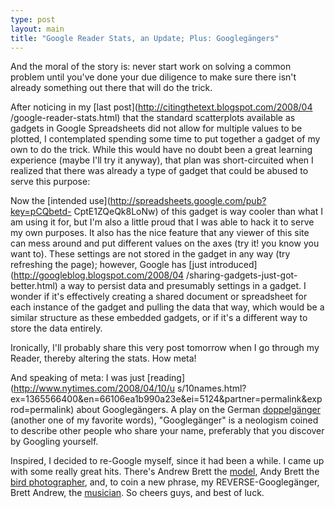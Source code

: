 ```yaml
---
type: post
layout: main
title: "Google Reader Stats, an Update; Plus: Googlegängers"
---
```

And the moral of the story is: never start work on solving a common problem
until you've done your due diligence to make sure there isn't already
something out there that will do the trick.

  
After noticing in my [last post](http://citingthetext.blogspot.com/2008/04
/google-reader-stats.html) that the standard scatterplots available as gadgets
in Google Spreadsheets did not allow for multiple values to be plotted, I
contemplated spending some time to put together a gadget of my own to do the
trick. While this would have no doubt been a great learning experience (maybe
I'll try it anyway), that plan was short-circuited when I realized that there
was already a type of gadget that could be abused to serve this purpose:

  
  
  
Now the [intended use](http://spreadsheets.google.com/pub?key=pCQbetd-
CptE1ZQeQk8LoNw) of this gadget is way cooler than what I am using it for, but
I'm also a little proud that I was able to hack it to serve my own purposes.
It also has the nice feature that any viewer of this site can mess around and
put different values on the axes (try it! you know you want to). These
settings are not stored in the gadget in any way (try refreshing the page);
however, Google has [just introduced](http://googleblog.blogspot.com/2008/04
/sharing-gadgets-just-got-better.html) a way to persist data and presumably
settings in a gadget. I wonder if it's effectively creating a shared document
or spreadsheet for each instance of the gadget and pulling the data that way,
which would be a similar structure as these embedded gadgets, or if it's a
different way to store the data entirely.

  
Ironically, I'll probably share this very post tomorrow when I go through my
Reader, thereby altering the stats. How meta!

  
And speaking of meta: I was just [reading](http://www.nytimes.com/2008/04/10/u
s/10names.html?ex=1365566400&en=66106ea1b990a23e&ei=5124&partner=permalink&exp
rod=permalink) about Googlegängers. A play on the German
[doppelgänger](http://en.wikipedia.org/wiki/Doppelganger) (another one of my
favorite words), "Googlegänger" is a neologism coined to describe other people
who share your name, preferably that you discover by Googling yourself.

  
Inspired, I decided to re-Google myself, since it had been a while. I came up
with some really great hits. There's Andrew Brett the
[model](http://www.modelmayhem.com/member.php?id=227664), Andy Brett the [bird
photographer](http://www.freewebs.com/andybrett/raritypics2002.htm), and, to
coin a new phrase, my REVERSE-Googlegänger, Brett Andrew, the
[musician](http://www.brettandrew.net/). So cheers guys, and best of luck.

